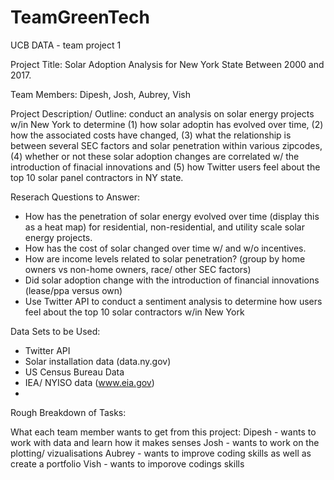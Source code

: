 # TeamGreenTech
UCB DATA  - team project 1

Project Title: Solar Adoption Analysis for New York State Between 2000 and 2017. 

Team Members: Dipesh, Josh, Aubrey, Vish

Project Description/ Outline: 
conduct an analysis on solar energy projects w/in New York to determine (1) how solar adoptin has evolved over time, (2) how the associated costs have changed, (3) what the relationship is between several SEC factors and solar penetration within various zipcodes, (4) whether or not these solar adoption changes are correlated w/ the introduction of finacial innovations and (5) how Twitter users feel about the top 10 solar panel contractors in NY state. 

Reserach Questions to Answer:
- How has the penetration of solar energy evolved over time (display this as a heat map) for residential, non-residential, and utility scale solar energy projects.
- How has the cost of solar changed over time w/ and w/o incentives.
- How are income levels related to solar penetration? (group by home owners vs non-home owners, race/ other SEC factors)
- Did solar adoption change with the introduction of financial innovations (lease/ppa versus own)
- Use Twitter API to conduct a sentiment analysis to determine how users feel about the top 10 solar contractors w/in New York

Data Sets to be Used:
- Twitter API
- Solar installation data (data.ny.gov)
- US Census Bureau Data
- IEA/ NYISO data (www.eia.gov)
- 

Rough Breakdown of Tasks:



What each team member wants to get from this project:
Dipesh - wants to work with data and learn how it makes senses
Josh - wants to work on the plotting/ vizualisations 
Aubrey - wants to improve coding skills as well as create a portfolio
Vish - wants to imporove codings skills 